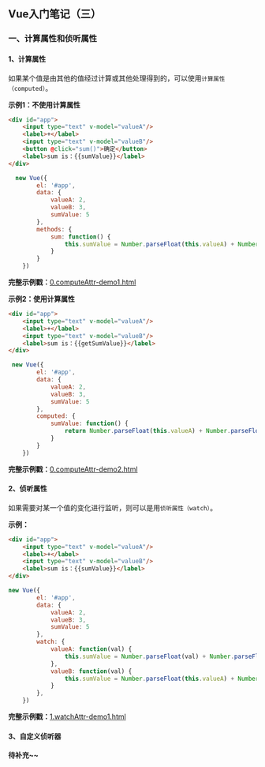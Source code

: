 ## Vue入门笔记（三）

### 一、计算属性和侦听属性

#### 1、计算属性

如果某个值是由其他的值经过计算或其他处理得到的，可以使用`计算属性（computed）`。

**示例1：不使用计算属性**

```html
<div id="app">
    <input type="text" v-model="valueA"/>
    <label>+</label>
    <input type="text" v-model="valueB"/>
    <button @click="sum()">确定</button>
    <label>sum is：{{sumValue}}</label>
</div>
```

```javascript
  new Vue({
        el: '#app',
        data: {
            valueA: 2,
            valueB: 3,
            sumValue: 5
        },
        methods: {
            sum: function() {
                this.sumValue = Number.parseFloat(this.valueA) + Number.parseFloat(this.valueB);
            }
        }
    })
```

**完整示例戳：**[0.computeAttr-demo1.html](https://github.com/snowLeopard93/vue-demo/blob/master/vue/basic/0.computeAttr-demo1.html)

**示例2：使用计算属性**

```html
<div id="app">
    <input type="text" v-model="valueA"/>
    <label>+</label>
    <input type="text" v-model="valueB"/>
    <label>sum is：{{getSumValue}}</label>
</div>
```

```javascript
 new Vue({
        el: '#app',
        data: {
            valueA: 2,
            valueB: 3,
            sumValue: 5
        },
        computed: {
            sumValue: function() {
                return Number.parseFloat(this.valueA) + Number.parseFloat(this.valueB);
            }
        }
    })
```

**完整示例戳：**[0.computeAttr-demo2.html](https://github.com/snowLeopard93/vue-demo/blob/master/vue/basic/0.computeAttr-demo2.html)

#### 2、侦听属性

如果需要对某一个值的变化进行监听，则可以是用`侦听属性（watch）`。

**示例：**

```html
<div id="app">
    <input type="text" v-model="valueA"/>
    <label>+</label>
    <input type="text" v-model="valueB"/>
    <label>sum is：{{sumValue}}</label>
</div>
```

```javascript
new Vue({
        el: '#app',
        data: {
            valueA: 2,
            valueB: 3,
            sumValue: 5
        },
        watch: {
            valueA: function(val) {
                this.sumValue = Number.parseFloat(val) + Number.parseFloat(this.valueB);
            },
            valueB: function(val) {
                this.sumValue = Number.parseFloat(this.valueA) + Number.parseFloat(val);
            }
        },
    })
```

**完整示例戳：**[1.watchAttr-demo1.html](https://github.com/snowLeopard93/vue-demo/blob/master/vue/basic/1.watchAttr-demo1.html)

#### 3、自定义侦听器

**待补充~~**
